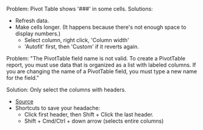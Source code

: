 Problem: Pivot Table shows '###' in some cells.
Solutions:
- Refresh data.
- Make cells longer. (It happens because there's not enough space to display numbers.)
  - Select column, right click, 'Column width'
  - 'Autofit' first, then 'Custom' if it reverts again.


Problem: 
"The PivotTable field name is not valid. To create a PivotTable report, you must use data that is organized as a list with labeled columns. If you are changing the name of a PivotTable field, you must type a new name for the field."

Solution: Only select the columns with headers.
- [Source](https://stackoverflow.com/questions/63523302/the-pivottable-field-name-is-not-valid-to-create-a-pivottable-report-you-must)
- Shortcuts to save your headache:
  - Click first header, then Shift + Click the last header.
  - Shift + Cmd/Ctrl + down arrow (selects entire columns)